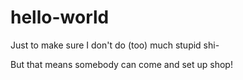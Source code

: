 # hello-world
Just to make sure I don't do (too) much stupid shi-

But that means somebody can come and set up shop!
